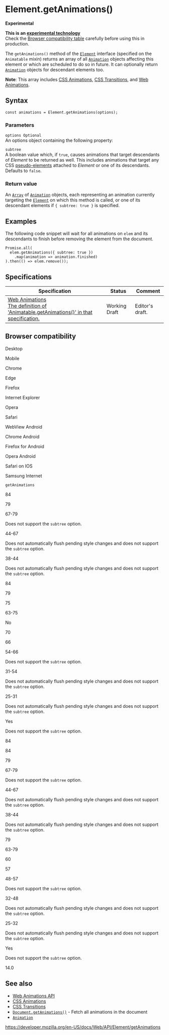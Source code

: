 Element.getAnimations()
=======================

**Experimental**

**This is an [experimental technology](https://developer.mozilla.org/en-US/docs/MDN/Guidelines/Conventions_definitions#experimental)**  
Check the [Browser compatibility table](#browser_compatibility) carefully before using this in production.

The `getAnimations()` method of the [`Element`](../element) interface (specified on the `Animatable` mixin) returns an array of all [`Animation`](../animation) objects affecting this element or which are scheduled to do so in future. It can optionally return [`Animation`](../animation) objects for descendant elements too.

**Note**: This array includes [CSS Animations](https://developer.mozilla.org/en-US/docs/Web/CSS/CSS_Animations), [CSS Transitions](https://developer.mozilla.org/en-US/docs/Web/CSS/CSS_Transitions), and [Web Animations](../web_animations_api).

Syntax
------

    const animations = Element.getAnimations(options);

### Parameters

`options Optional`  
An options object containing the following property:

`subtree`  
A boolean value which, if `true`, causes animations that target descendants of *Element* to be returned as well. This includes animations that target any CSS [pseudo-elements](https://developer.mozilla.org/en-US/docs/Web/CSS/Pseudo-elements) attached to *Element* or one of its descendants. Defaults to `false`.

### Return value

An [`Array`](https://developer.mozilla.org/en-US/docs/Web/JavaScript/Reference/Global_Objects/Array) of [`Animation`](../animation) objects, each representing an animation currently targeting the [`Element`](../element) on which this method is called, or one of its descendant elements if `{ subtree: true }` is specified.

Examples
--------

The following code snippet will wait for all animations on `elem` and its descendants to finish before removing the element from the document.

    Promise.all(
      elem.getAnimations({ subtree: true })
        .map(animation => animation.finished)
    ).then(() => elem.remove());

Specifications
--------------

<table><thead><tr class="header"><th>Specification</th><th>Status</th><th>Comment</th></tr></thead><tbody><tr class="odd"><td><a href="https://drafts.csswg.org/web-animations-1/#dom-animatable-getanimations">Web Animations<br />
<span class="small">The definition of 'Animatable.getAnimations()' in that specification.</span></a></td><td><span class="spec-wd">Working Draft</span></td><td>Editor's draft.</td></tr></tbody></table>

Browser compatibility
---------------------

Desktop

Mobile

Chrome

Edge

Firefox

Internet Explorer

Opera

Safari

WebView Android

Chrome Android

Firefox for Android

Opera Android

Safari on IOS

Samsung Internet

`getAnimations`

84

79

67-79

Does not support the `subtree` option.

44-67

Does not automatically flush pending style changes and does not support the `subtree` option.

38-44

Does not automatically flush pending style changes and does not support the `subtree` option.

84

79

75

63-75

No

70

66

54-66

Does not support the `subtree` option.

31-54

Does not automatically flush pending style changes and does not support the `subtree` option.

25-31

Does not automatically flush pending style changes and does not support the `subtree` option.

Yes

Does not support the `subtree` option.

84

84

79

67-79

Does not support the `subtree` option.

44-67

Does not automatically flush pending style changes and does not support the `subtree` option.

38-44

Does not automatically flush pending style changes and does not support the `subtree` option.

79

63-79

60

57

48-57

Does not support the `subtree` option.

32-48

Does not automatically flush pending style changes and does not support the `subtree` option.

25-32

Does not automatically flush pending style changes and does not support the `subtree` option.

Yes

Does not support the `subtree` option.

14.0

See also
--------

-   [Web Animations API](../web_animations_api)
-   [CSS Animations](https://developer.mozilla.org/en-US/docs/Web/CSS/CSS_Animations)
-   [CSS Transitions](https://developer.mozilla.org/en-US/docs/Web/CSS/CSS_Transitions)
-   [`Document.getAnimations()`](../document/getanimations) - Fetch all animations in the document
-   [`Animation`](../animation)

<a href="https://developer.mozilla.org/en-US/docs/Web/API/Element/getAnimations" class="_attribution-link">https://developer.mozilla.org/en-US/docs/Web/API/Element/getAnimations</a>
